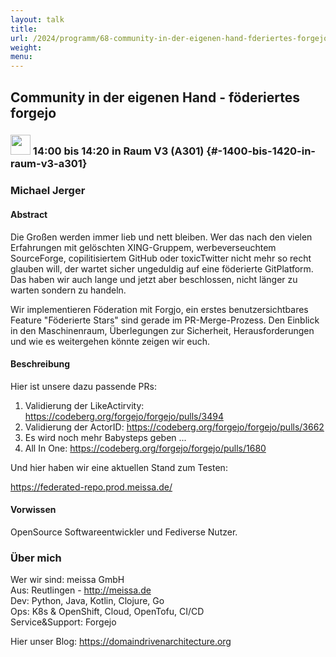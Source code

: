 ```yaml
---
layout: talk
title:
url: /2024/programm/68-community-in-der-eigenen-hand-fderiertes-forgejo/
weight:
menu:
---
```

## Community in der eigenen Hand - föderiertes forgejo

### <img height = "32" src="../../../images/talk.svg"> 14:00 bis 14:20 in Raum V3 (A301) {#-1400-bis-1420-in-raum-v3-a301}

### Michael Jerger

#### Abstract

Die Großen werden immer lieb und nett bleiben. Wer das nach den vielen Erfahrungen mit gelöschten XING-Gruppem, werbeverseuchtem SourceForge, copilitisiertem GitHub oder toxicTwitter nicht mehr so recht glauben will, der wartet sicher ungeduldig auf eine föderierte GitPlatform. Das haben wir auch lange und jetzt aber beschlossen, nicht länger zu warten sondern zu handeln.

Wir implementieren Föderation mit Forgjo, ein erstes benutzersichtbares Feature "Föderierte Stars" sind gerade im PR-Merge-Prozess. Den Einblick in den Maschinenraum, Überlegungen zur Sicherheit, Herausforderungen und wie es weitergehen könnte zeigen wir euch.

#### Beschreibung

Hier ist unsere dazu passende PRs:  
 
1. Validierung der LikeActirvity: https://codeberg.org/forgejo/forgejo/pulls/3494  
2. Validierung der ActorID: https://codeberg.org/forgejo/forgejo/pulls/3662  
3. Es wird noch mehr Babysteps geben ...  
3. All In One: https://codeberg.org/forgejo/forgejo/pulls/1680

Und hier haben wir eine aktuellen Stand zum Testen: 

https://federated-repo.prod.meissa.de/

#### Vorwissen

OpenSource Softwareentwickler und Fediverse Nutzer.

### Über mich

Wer wir sind: meissa GmbH  
Aus: Reutlingen - <http://meissa.de>  
Dev: Python, Java, Kotlin, Clojure, Go  
Ops: K8s & OpenShift, Cloud, OpenTofu, CI/CD  
Service&Support: Forgejo

Hier unser Blog: https://domaindrivenarchitecture.org

